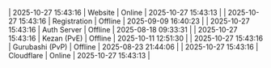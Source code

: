 | 2025-10-27 15:43:16 | Website | Online | 2025-10-27 15:43:13 |
| 2025-10-27 15:43:16 | Registration | Offline | 2025-09-09 16:40:23 |
| 2025-10-27 15:43:16 | Auth Server | Offline | 2025-08-18 09:33:31 |
| 2025-10-27 15:43:16 | Kezan (PvE) | Offline | 2025-10-11 12:51:30 |
| 2025-10-27 15:43:16 | Gurubashi (PvP) | Offline | 2025-08-23 21:44:06 |
| 2025-10-27 15:43:16 | Cloudflare | Online | 2025-10-27 15:43:13 |
